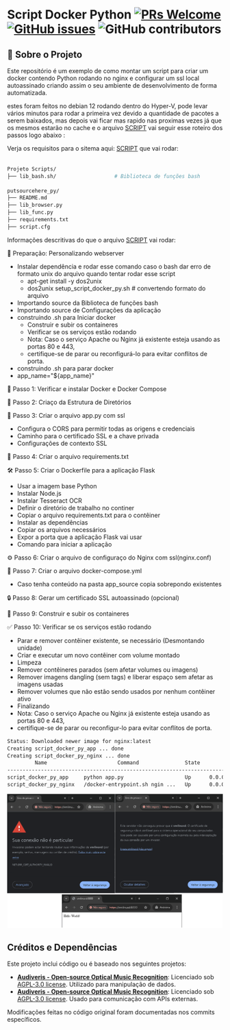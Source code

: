 
# Script Docker Python [![PRs Welcome](https://img.shields.io/badge/PRs-welcome-brightgreen.svg?style=flat-square)](http://makeapullrequest.com) [![GitHub issues](https://img.shields.io/github/issues/fabiuniz/repo.svg)](https://github.com/fabiuniz/repo/issues) ![GitHub contributors](https://img.shields.io/github/contributors/fabiuniz/repo.svg)

## 🚀 Sobre o Projeto
Este repositório é um exemplo de como montar um script para criar um docker contendo Python rodando no nginx e configurar um ssl local autoassinado criando assim o seu ambiente de desenvolvimento de forma automatizada.



estes foram feitos no debian 12 rodando dentro do Hyper-V, pode levar vários minutos para rodar a primeira vez devido a quantidade de pacotes a serem baixados, mas depois vai ficar mas rapido nas proximas vezes já que os mesmos estarão no cache  e o arquivo [SCRIPT](setup_script_launcher_py.sh) vai seguir esse roteiro dos passos logo abaixo :


Verja os requisitos para o sitema aqui: [SCRIPT](../) que vai rodar:

```bash

Projeto Scripts/
├── lib_bash.sh/                   # Biblioteca de funções bash

putsourcehere_py/
├── README.md
├── lib_browser.py
├── lib_func.py
├── requirements.txt
├── script.cfg

```

Informações descritivas do que o arquivo [SCRIPT](../setup_script_launcher_py.sh) vai rodar:

🐋 Preparação: Personalizando webserver
- Instalar dependência e rodar esse comando caso o bash dar erro de formato unix do arquivo quando tentar rodar esse script <br>
  - apt-get install -y dos2unix <br>
  - dos2unix setup_script_docker_py.sh # convertendo formato do arquivo <br>
- Importando  source da Biblioteca de funções bash
- Importando source de Configurações da aplicação
- construindo .sh para Iniciar docker <br>
  - Construir e subir os containeres <br>
  - Verificar se os serviços estão rodando <br>
  - Nota: Caso o serviço Apache ou Nginx já existente esteja usando as portas 80 e 443, <br>
  - certifique-se de parar ou reconfigurá-lo para evitar conflitos de porta. <br>
- construindo .sh para parar docker <br>
- app_name="${app_name}"

🐋 Passo 1: Verificar e instalar Docker e Docker Compose <br>

📁 Passo 2: Criaço da Estrutura de Diretórios <br>

📝 Passo 3: Criar o arquivo app.py com ssl <br>
- Configura o CORS para permitir todas as origens e credenciais <br>
- Caminho para o certificado SSL e a chave privada <br>
- Configurações de contexto SSL <br>

📄 Passo 4: Criar o arquivo requirements.txt <br>

🛠️ Passo 5: Criar o Dockerfile para a aplicação Flask <br>
- Usar a imagem base Python <br>
- Instalar Node.js <br>
- Instalar Tesseract OCR <br>
- Definir o diretório de trabalho no continer <br>
- Copiar o arquivo requirements.txt para o contêiner <br>
- Instalar as dependências <br>
- Copiar os arquivos necessários <br>
- Expor a porta que a aplicação Flask vai usar <br>
- Comando para iniciar a aplicação <br>

⚙️ Passo 6: Criar o arquivo de configuraço do Nginx com ssl(nginx.conf) <br>

🧩 Passo 7: Criar o arquivo docker-compose.yml <br>
- Caso tenha conteúdo na pasta app_source copia sobrepondo existentes <br>

🔒 Passo 8: Gerar um certificado SSL autoassinado (opcional) <br>

🚀 Passo 9: Construir e subir os containeres <br>

✅ Passo 10: Verificar se os serviços estão rodando <br>
- Parar e remover contêiner existente, se necessário (Desmontando unidade) <br>
- Criar e executar um novo contêiner com volume montado <br>
- Limpeza <br>
- Remover contêineres parados (sem afetar volumes ou imagens) <br>
- Remover imagens dangling (sem tags) e liberar espaço sem afetar as imagens usadas <br>
- Remover volumes que não estão sendo usados por nenhum contêiner ativo <br>
- Finalizando <br>
- Nota: Caso o serviço Apache ou Nginx já existente esteja usando as portas 80 e 443, <br>
- certifique-se de parar ou reconfigur-lo para evitar conflitos de porta. <br>

```bash
Status: Downloaded newer image for nginx:latest
Creating script_docker_py_app ... done
Creating script_docker_py_nginx ... done
         Name                       Command               State                                   Ports
----------------------------------------------------------------------------------------------------------------------------------------
script_docker_py_app     python app.py                    Up      0.0.0.0:8000->8000/tcp,:::8000->8000/tcp
script_docker_py_nginx   /docker-entrypoint.sh ngin ...   Up      0.0.0.0:443->443/tcp,:::443->443/tcp, 0.0.0.0:80->80/tcp,:::80->80/tcp
```
![Web Site](images/website.png)


## Créditos e Dependências

Este projeto inclui código ou é baseado nos seguintes projetos:

- **[Audiveris - Open-source Optical Music Recognition](https://github.com/Audiveris/audiveris.git)**: Licenciado sob [AGPL-3.0 license](https://opensource.org/licenses/MIT). Utilizado para manipulação de dados.
- **[Audiveris - Open-source Optical Music Recognition](https://github.com/Audiveris/audiveris.git)**: Licenciado sob [AGPL-3.0 license](https://www.apache.org/licenses/LICENSE-2.0). Usado para comunicação com APIs externas.

Modificações feitas no código original foram documentadas nos commits específicos.